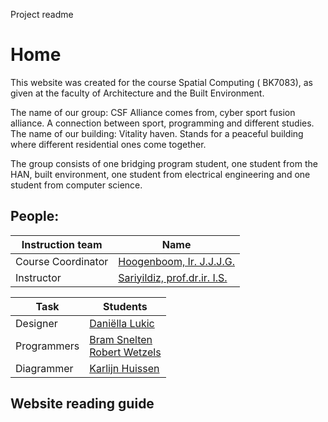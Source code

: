 Project readme
# Home
This website was created for the  course Spatial Computing ( BK7083), as given at the faculty of Architecture and the Built Environment.

The name of our group: CSF Alliance comes from, cyber sport fusion alliance. A connection between sport, programming and different studies. The name of our building: Vitality haven. Stands for a peaceful building where different residential ones come together. 

The group consists of one bridging program student, one student from the HAN, built environment, one student from electrical engineering and one student from computer science. 

## People: 

| Instruction team  | Name |
| ------------- | ------------- |
| Course Coordinator  | [Hoogenboom, Ir. J.J.J.G.](mailto:J.J.J.G.Hoogenboom@tudelft.nl)  |
| Instructor  | [Sariyildiz, prof.dr.ir. I.S.](mailto:I.S.Sariyildiz@tudelft.nl)  |



| Task  | Students |
| ------------- | ------------- |
| Designer  | [Daniëlla Lukic](mailto:6054781)  |
| Programmers  | [Bram Snelten](mailto:5519365)<br>[Robert Wetzels](mailto:5175550)  |
| Diagrammer  | [Karlijn Huissen](mailto:5920442)  |

## Website reading guide

